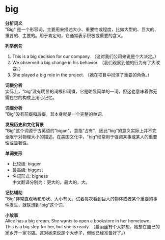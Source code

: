 # big

**分析词义**  
"Big" 是一个形容词，主要用来描述大小、重要性或程度，比如大型的、巨大的、重要的、主要的。用于肯定句，它通常表示积极或重要的含义。

  

**列举例句**

  

1.  This is a big decision for our company. （这对我们公司来说是个大决定。）
2.  We observed a big change in his behavior. （我们观察到他的行为有了大改变。）
3.  She played a big role in the project. （她在项目中扮演了重要的角色。）

  

**词根分析**  
实际上，“big”没有明显的词根和词缀，它是略显简单的一词，但这也意味着你无需在它的构成上用心记忆。

  

**词缀分析**  
"Big"没有前缀和后缀，其本身就是一个完整的单词。

  

**发展历史和文化背景**  
"Big"这个词源于古英语的"bigan"，意指“占有”，因此“big”的意义实际上并不完全限于对物理大小的描述。在美国文化中，"big"经常用于强调某事或某人的重要性或显著性。

  

**单词变形**

  

*   比较级: bigger
*   最高级: biggest
*   名词形式: bigness  
    中文翻译分别为：更大的，最大的，大。

  

**记忆辅助**  
"Big"非常直观地和形状、大小有关。试着每次看到巨大的物体或者某个重要的事件发生，就联想到“big”这个词。

  

**小故事**  
Alice has a big dream. She wants to open a bookstore in her hometown. This is a big step for her, but she is ready. （爱丽丝有个大梦想，她想在自己的家乡开一家书店。这对她来说是个大步子，但她已经准备好了。）
